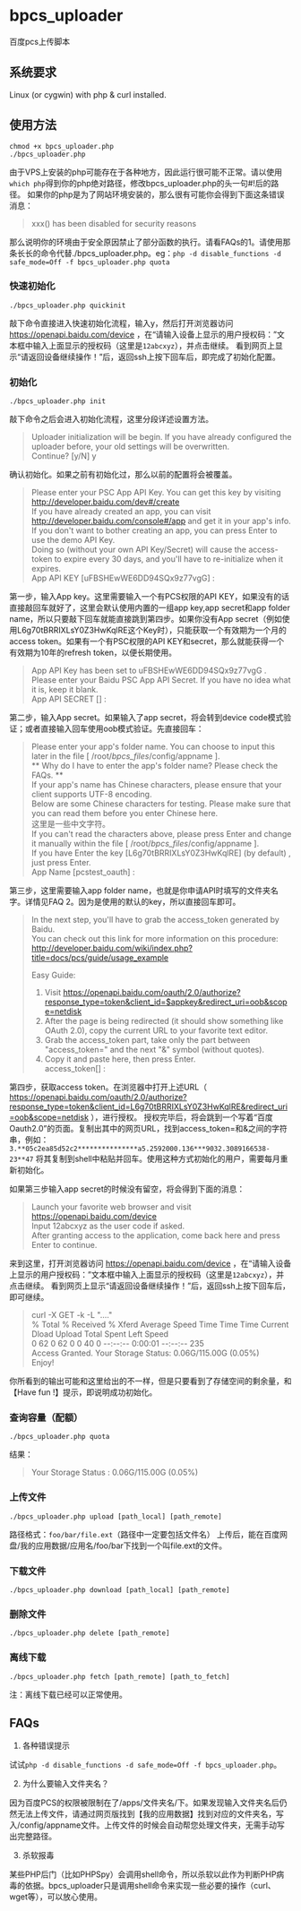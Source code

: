 bpcs_uploader
=============

百度pcs上传脚本

## 系统要求

Linux (or cygwin) with php & curl installed.

## 使用方法

    chmod +x bpcs_uploader.php
    ./bpcs_uploader.php

由于VPS上安装的php可能存在于各种地方，因此运行很可能不正常。请以使用`which php`得到你的php绝对路径，修改bpcs_uploader.php的头一句#!后的路径。
如果你的php是为了网站环境安装的，那么很有可能你会得到下面这条错误消息：

> xxx() has been disabled for security reasons

那么说明你的环境由于安全原因禁止了部分函数的执行。请看FAQs的1。请使用那条长长的命令代替./bpcs_uploader.php。eg：`php -d disable_functions -d safe_mode=Off -f bpcs_uploader.php quota`

### 快速初始化

    ./bpcs_uploader.php quickinit

敲下命令直接进入快速初始化流程，输入y，然后打开浏览器访问 https://openapi.baidu.com/device ，在“请输入设备上显示的用户授权码：”文本框中输入上面显示的授权码（这里是`12abcxyz`），并点击继续。
看到网页上显示“请返回设备继续操作！”后，返回ssh上按下回车后，即完成了初始化配置。

### 初始化

    ./bpcs_uploader.php init

敲下命令之后会进入初始化流程，这里分段详述设置方法。

> Uploader initialization will be begin. If you have already configured the uploader before, your old settings will be overwritten.  
> Continue? [y/N] y

确认初始化。如果之前有初始化过，那么以前的配置将会被覆盖。

> Please enter your PSC App API Key. You can get this key by visiting http://developer.baidu.com/dev#/create  
> If you have already created an app, you can visit http://developer.baidu.com/console#/app and get it in your app's info.  
> If you don't want to bother creating an app, you can press Enter to use the demo API Key.  
> Doing so (without your own API Key/Secret) will cause the access-token to expire every 30 days, and you'll have to re-initialize when it expires.  
> App API KEY [uFBSHEwWE6DD94SQx9z77vgG] :

第一步，输入App key。这里需要输入一个有PCS权限的API KEY，如果没有的话直接敲回车就好了，这里会默认使用内置的一组app key,app secret和app folder name，所以只要敲下回车就能直接跳到第四步。如果你没有App secret（例如使用L6g70tBRRIXLsY0Z3HwKqlRE这个Key时），只能获取一个有效期为一个月的access token。如果有一个有PSC权限的API KEY和secret，那么就能获得一个有效期为10年的refresh token，以便长期使用。

> App API Key has been set to uFBSHEwWE6DD94SQx9z77vgG .  
> Please enter your Baidu PSC App API Secret. If you have no idea what it is, keep it blank.  
> App API SECRET [] :

第二步，输入App secret。如果输入了app secret，将会转到device code模式验证；或者直接输入回车使用oob模式验证。先直接回车：

> Please enter your app's folder name. You can choose to input this later in the file [ /root/_bpcs_files_/config/appname ].  
> ** Why do I have to enter the app's folder name? Please check the FAQs. **  
> If your app's name has Chinese characters, please ensure that your client supports UTF-8 encoding.  
> Below are some Chinese characters for testing. Please make sure that you can read them before you enter Chinese here.  
> 这里是一些中文字符。  
> If you can't read the characters above, please press Enter and change it manually within the file [ /root/_bpcs_files_/config/appname ].  
> If you have Enter the key [L6g70tBRRIXLsY0Z3HwKqlRE] (by default) , just press Enter.  
> App Name [pcstest_oauth] :

第三步，这里需要输入app folder name，也就是你申请API时填写的文件夹名字。详情见FAQ 2。因为是使用的默认的key，所以直接回车即可。

> In the next step, you'll have to grab the access_token generated by Baidu.  
> You can check out this link for more information on this procedure:  
> http://developer.baidu.com/wiki/index.php?title=docs/pcs/guide/usage_example  
>   
> Easy Guide:  
> 1. Visit https://openapi.baidu.com/oauth/2.0/authorize?response_type=token&client_id=$appkey&redirect_uri=oob&scope=netdisk  
> 2. After the page is being redirected (it should show something like OAuth 2.0), copy the current URL to your favorite text editor.  
> 3. Grab the access_token part, take only the part between "access_token=" and the next "&" symbol (without quotes).  
> 4. Copy it and paste here, then press Enter.  
> access_token[] :

第四步，获取access token。在浏览器中打开上述URL（ https://openapi.baidu.com/oauth/2.0/authorize?response_type=token&client_id=L6g70tBRRIXLsY0Z3HwKqlRE&redirect_uri=oob&scope=netdisk ），进行授权。
授权完毕后，将会跳到一个写着“百度 Oauth2.0”的页面。复制出其中的网页URL，找到access_token=和&之间的字符串，例如：
`3.**05c2ea85d52c2***************a5.2592000.136***9032.3089166538-23**47`
将其复制到shell中粘贴并回车。使用这种方式初始化的用户，需要每月重新初始化。

如果第三步输入app secret的时候没有留空，将会得到下面的消息：

> Launch your favorite web browser and visit https://openapi.baidu.com/device  
> Input 12abcxyz as the user code if asked.  
> After granting access to the application, come back here and press Enter to continue.

来到这里，打开浏览器访问 https://openapi.baidu.com/device ，在“请输入设备上显示的用户授权码：”文本框中输入上面显示的授权码（这里是`12abcxyz`），并点击继续。
看到网页上显示“请返回设备继续操作！”后，返回ssh上按下回车后，即可继续。

> curl -X GET -k -L "...."  
>   % Total    % Received % Xferd  Average Speed   Time    Time     Time  Current  
>                                  Dload  Upload   Total   Spent    Left  Speed  
>   0    62    0    62    0     0     40      0 --:--:--  0:00:01 --:--:--   235  
> Access Granted. Your Storage Status: 0.06G/115.00G (0.05%)  
> Enjoy!

你所看到的输出可能和这里给出的不一样，但是只要看到了存储空间的剩余量，和【Have fun !】提示，即说明成功初始化。

### 查询容量（配额）

    ./bpcs_uploader.php quota

结果：
> Your Storage Status : 0.06G/115.00G (0.05%)

### 上传文件

    ./bpcs_uploader.php upload [path_local] [path_remote]

路径格式：`foo/bar/file.ext`（路径中一定要包括文件名）
上传后，能在百度网盘/我的应用数据/应用名/foo/bar下找到一个叫file.ext的文件。

### 下载文件

    ./bpcs_uploader.php download [path_local] [path_remote]

### 删除文件

    ./bpcs_uploader.php delete [path_remote]

### 离线下载

    ./bpcs_uploader.php fetch [path_remote] [path_to_fetch]

注：离线下载已经可以正常使用。

## FAQs

1. 各种错误提示

试试`php -d disable_functions -d safe_mode=Off -f bpcs_uploader.php`。

2. 为什么要输入文件夹名？

因为百度PCS的权限被限制在了/apps/文件夹名/下。如果发现输入文件夹名后仍然无法上传文件，请通过网页版找到【我的应用数据】找到对应的文件夹名，写入/config/appname文件。上传文件的时候会自动帮您处理文件夹，无需手动写出完整路径。

3. 杀软报毒

某些PHP后门（比如PHPSpy）会调用shell命令，所以杀软以此作为判断PHP病毒的依据。bpcs_uploader只是调用shell命令来实现一些必要的操作（curl、wget等），可以放心使用。
